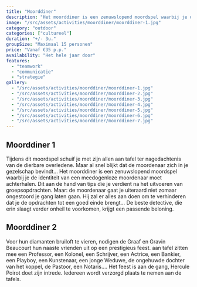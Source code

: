 ```yaml
---
title: "Moorddiner"
description: "Het moorddiner is een zenuwslopend moordspel waarbij je de identiteit van een meedogenloze moordenaar moet achterhalen."
image: "/src/assets/activities/moorddiner/moorddiner-1.jpg"
category: "outdoor"
categories: ["cultureel"]
duration: "+/- 3u."
groupSize: "Maximaal 15 personen"
price: "Vanaf €35 p.p."
availability: "Het hele jaar door"
features:
  - "teamwork"
  - "communicatie"
  - "strategie"
gallery:
  - "/src/assets/activities/moorddiner/moorddiner-1.jpg"
  - "/src/assets/activities/moorddiner/moorddiner-2.jpg"
  - "/src/assets/activities/moorddiner/moorddiner-3.jpg"
  - "/src/assets/activities/moorddiner/moorddiner-4.jpg"
  - "/src/assets/activities/moorddiner/moorddiner-5.jpg"
  - "/src/assets/activities/moorddiner/moorddiner-6.jpg"
  - "/src/assets/activities/moorddiner/moorddiner-7.jpg"
---
```


## Moorddiner 1

Tijdens dit moordspel schuif je met zijn allen aan tafel ter nagedachtenis van de dierbare overledene. Maar al snel blijkt dat de moordenaar zich in je gezelschap bevindt…
Het moorddiner is een zenuwslopend moordspel waarbij je de identiteit van een meedogenloze moordenaar moet achterhalen. Dit aan de hand van tips die je verdient na het uitvoeren van groepsopdrachten. Maar: de moordenaar gaat je uiteraard niet zomaar ongestoord je gang laten gaan. Hij zal er alles aan doen om te verhinderen dat je de opdrachten tot een goed einde brengt… De beste detective, die erin slaagt verder onheil te voorkomen, krijgt een passende beloning.

## Moorddiner 2

Voor hun diamanten bruiloft te vieren, nodigen de Graaf en Gravin Beaucourt hun naaste vrienden uit op een prestigieus feest. aan tafel zitten mee een Professor, een Kolonel, een Schrijver, een Actrice, een Bankier, een Playboy, een Kunstenaar, een jonge Weduwe, de ongehuwde dochter van het koppel, de Pastoor, een Notaris….
Het feest is aan de gang, Hercule Poirot doet zijn intrede. Iedereen wordt verzorgd plaats te nemen aan de tafels.
